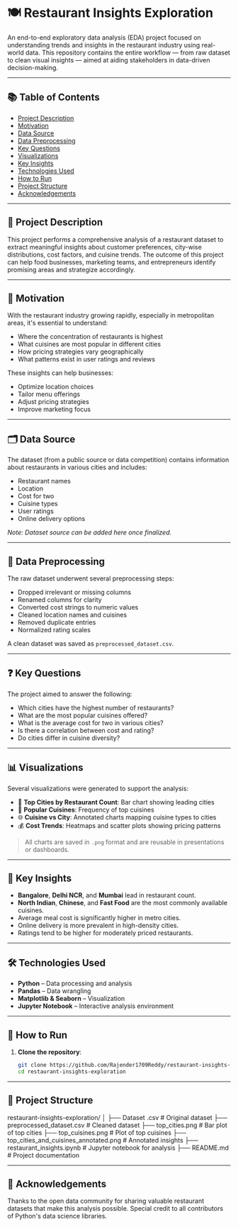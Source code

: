 # 🍽️ Restaurant Insights Exploration

An end-to-end exploratory data analysis (EDA) project focused on understanding trends and insights in the restaurant industry using real-world data. This repository contains the entire workflow — from raw dataset to clean visual insights — aimed at aiding stakeholders in data-driven decision-making.

---

## 📚 Table of Contents

- [Project Description](#project-description)
- [Motivation](#motivation)
- [Data Source](#data-source)
- [Data Preprocessing](#data-preprocessing)
- [Key Questions](#key-questions)
- [Visualizations](#visualizations)
- [Key Insights](#key-insights)
- [Technologies Used](#technologies-used)
- [How to Run](#how-to-run)
- [Project Structure](#project-structure)
- [Acknowledgements](#acknowledgements)

---

## 📝 Project Description

This project performs a comprehensive analysis of a restaurant dataset to extract meaningful insights about customer preferences, city-wise distributions, cost factors, and cuisine trends. The outcome of this project can help food businesses, marketing teams, and entrepreneurs identify promising areas and strategize accordingly.

---

## 🎯 Motivation

With the restaurant industry growing rapidly, especially in metropolitan areas, it's essential to understand:

- Where the concentration of restaurants is highest
- What cuisines are most popular in different cities
- How pricing strategies vary geographically
- What patterns exist in user ratings and reviews

These insights can help businesses:
- Optimize location choices
- Tailor menu offerings
- Adjust pricing strategies
- Improve marketing focus

---

## 🗂️ Data Source

The dataset (from a public source or data competition) contains information about restaurants in various cities and includes:

- Restaurant names
- Location
- Cost for two
- Cuisine types
- User ratings
- Online delivery options

*Note: Dataset source can be added here once finalized.*

---

## 🔧 Data Preprocessing

The raw dataset underwent several preprocessing steps:

- Dropped irrelevant or missing columns
- Renamed columns for clarity
- Converted cost strings to numeric values
- Cleaned location names and cuisines
- Removed duplicate entries
- Normalized rating scales

A clean dataset was saved as `preprocessed_dataset.csv`.

---

## ❓ Key Questions

The project aimed to answer the following:

- Which cities have the highest number of restaurants?
- What are the most popular cuisines offered?
- What is the average cost for two in various cities?
- Is there a correlation between cost and rating?
- Do cities differ in cuisine diversity?

---

## 📊 Visualizations

Several visualizations were generated to support the analysis:

- 📍 **Top Cities by Restaurant Count**: Bar chart showing leading cities
- 🍱 **Popular Cuisines**: Frequency of top cuisines
- 🌐 **Cuisine vs City**: Annotated charts mapping cuisine types to cities
- 💰 **Cost Trends**: Heatmaps and scatter plots showing pricing patterns

> All charts are saved in `.png` format and are reusable in presentations or dashboards.

---

## 📌 Key Insights

- **Bangalore**, **Delhi NCR**, and **Mumbai** lead in restaurant count.
- **North Indian**, **Chinese**, and **Fast Food** are the most commonly available cuisines.
- Average meal cost is significantly higher in metro cities.
- Online delivery is more prevalent in high-density cities.
- Ratings tend to be higher for moderately priced restaurants.

---

## 🛠️ Technologies Used

- **Python** – Data processing and analysis
- **Pandas** – Data wrangling
- **Matplotlib & Seaborn** – Visualization
- **Jupyter Notebook** – Interactive analysis environment

---

## 🚀 How to Run

1. **Clone the repository**:
   ```bash
   git clone https://github.com/Rajender1709Reddy/restaurant-insights-exploration.git
   cd restaurant-insights-exploration

---

## 📁 Project Structure

restaurant-insights-exploration/
│
├── Dataset .csv                         # Original dataset
├── preprocessed_dataset.csv            # Cleaned dataset
├── top_cities.png                      # Bar plot of top cities
├── top_cuisines.png                    # Plot of top cuisines
├── top_cities_and_cuisines_annotated.png # Annotated insights
├── restaurant_insights.ipynb           # Jupyter notebook for analysis
├── README.md                           # Project documentation

---

## 🙌 Acknowledgements

Thanks to the open data community for sharing valuable restaurant datasets that make this analysis possible. Special credit to all contributors of Python's data science libraries.

